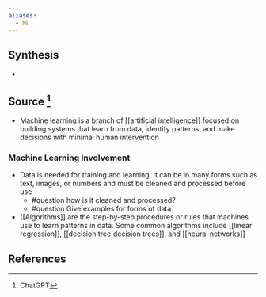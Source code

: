 ```yaml
---
aliases:
  - ML
---
```

## Synthesis
- 
## Source [^1]
- Machine learning is a branch of [[artificial intelligence]] focused on building systems that learn from data, identify patterns, and make decisions with minimal human intervention 
### Machine Learning Involvement
- Data is needed for training and learning. It can be in many forms such as text, images, or numbers and must be cleaned and processed before use
	- #question how is it cleaned and processed?
	- #question Give examples for forms of data
- [[Algorithms]] are the step-by-step procedures or rules that machines use to learn patterns in data. Some common algorithms include [[linear regression]], [[decision tree|decision trees]], and [[neural networks]]
## References

[^1]: ChatGPT